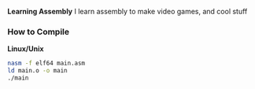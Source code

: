 __Learning Assembly__
I learn assembly to make video games, and cool stuff

### How to Compile
__Linux/Unix__
``` Bash
nasm -f elf64 main.asm
ld main.o -o main
./main
```
